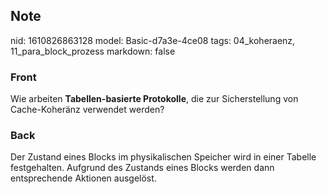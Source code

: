## Note
nid: 1610826863128
model: Basic-d7a3e-4ce08
tags: 04_koheraenz, 11_para_block_prozess
markdown: false

### Front
Wie arbeiten <b>Tabellen-basierte Protokolle</b>, die zur
Sicherstellung von Cache-Koheränz verwendet werden?

### Back
Der Zustand eines Blocks im physikalischen Speicher wird in einer Tabelle festgehalten. Aufgrund des Zustands eines Blocks werden dann entsprechende Aktionen ausgelöst.
